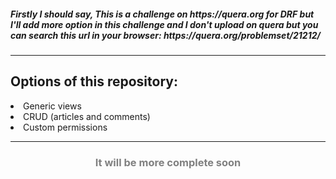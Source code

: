 <h5><i>Firstly I should say, This is a challenge on https://quera.org for DRF but I'll add more option in this challenge and I don't upload on quera but you can search this url in your browser: https://quera.org/problemset/21212/</i></h5>
<hr>
<h2> Options of this repository:</h2>
<li>Generic views
<li>CRUD (articles and comments)
<li>Custom permissions
<hr>
<h3 style="color: gray; font-weight: bold; text-align: center">It will be more complete soon
